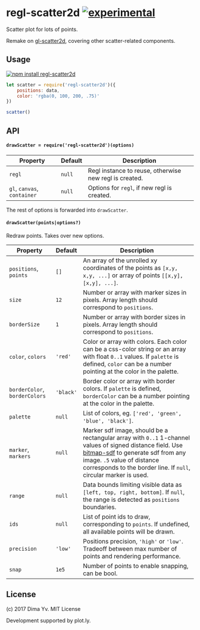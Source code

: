 # regl-scatter2d [![experimental](https://img.shields.io/badge/stability-unstable-green.svg)](http://github.com/badges/stability-badges)

Scatter plot for lots of points.

Remake on [gl-scatter2d](https://github.com/gl-vis/gl-scatter2d), covering other scatter-related components.

## Usage

[![npm install regl-scatter2d](https://nodei.co/npm/regl-scatter2d.png?mini=true)](https://npmjs.org/package/regl-scatter2d/)

```js
let scatter = require('regl-scatter2d')({
	positions: data,
	color: 'rgba(0, 100, 200, .75)'
})

scatter()
```

## API

#### `drawScatter = require('regl-scatter2d')(options)`

Property | Default | Description
---|---|---
`regl` | `null` | Regl instance to reuse, otherwise new regl is created.
`gl`, `canvas`, `container` | `null` | Options for `regl`, if new regl is created.

The rest of options is forwarded into `drawScatter`.

#### `drawScatter(points|options?)`

Redraw points. Takes over new options.

Property | Default | Description
---|---|---
`positions`, `points` | `[]` | An array of the unrolled xy coordinates of the points as `[x,y, x,y, ...]` or array of points `[[x,y], [x,y], ...]`.
`size` | `12` | Number or array with marker sizes in pixels. Array length should correspond to `positions`.
`borderSize` | `1` | Number or array with border sizes in pixels. Array length should correspond to `positions`.
`color`, `colors` | `'red'` | Color or array with colors. Each color can be a css-color string or an array with float `0..1` values. If `palette` is defined, `color` can be a number pointing at the color in the palette.
`borderColor`, `borderColors` | `'black'` | Border color or array with border colors. If `palette` is defined, `borderColor` can be a number pointing at the color in the palette.
`palette` | `null` | List of colors, eg. `['red', 'green', 'blue', 'black']`.
`marker`, `markers` | `null` | Marker sdf image, should be a rectangular array with `0..1` 1-channel values of signed distance field. Use [bitmap-sdf](https://github.com/dfcreative/bitmap-sdf) to generate sdf from any image. `.5` value of distance corresponds to the border line. If `null`, circular marker is used.
`range` | `null` | Data bounds limiting visible data as `[left, top, right, bottom]`. If `null`, the range is detected as `positions` boundaries.
`ids` | `null` | List of point ids to draw, corresponding to `points`. If undefined, all available points will be drawn.
`precision` | `'low'` | Positions precision, `'high'` or `'low'`. Tradeoff between max number of points and rendering performance.
`snap` | `1e5` | Number of points to enable snapping, can be bool.

## License

(c) 2017 Dima Yv. MIT License

Development supported by plot.ly.
